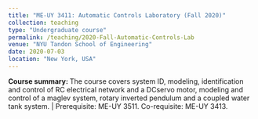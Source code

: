 ```yaml
---
title: "ME-UY 3411: Automatic Controls Laboratory (Fall 2020)"
collection: teaching
type: "Undergraduate course"
permalink: /teaching/2020-Fall-Automatic-Controls-Lab
venue: "NYU Tandon School of Engineering"
date: 2020-07-03
location: "New York, USA"
---
```


<b>Course summary: </b>The course covers system ID, modeling, identification and control of RC electrical network and a DCservo motor, modeling and control of a maglev system, rotary inverted pendulum and a coupled water tank system. | Prerequisite: ME-UY 3511. Co-requisite: ME-UY 3413.

<!-- Heading 1
======

Heading 2
======

Heading 3
====== -->